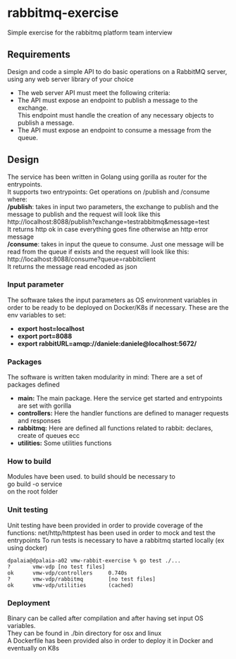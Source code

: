 # rabbitmq-exercise

Simple exercise for the rabbitmq platform team interview

## Requirements

Design and code a simple API to do basic operations on a
RabbitMQ server, using any web server library of your choice
- The web server API must meet the following criteria: </br>
- The API must expose an endpoint to publish a message to the exchange. </br>
This endpoint must handle the creation of any necessary objects to publish a
message.
- The API must expose an endpoint to consume a message from the queue. </br>


## Design
The service has been written in Golang using gorilla as router for the entrypoints. </br>
It supports two entrypoints: Get operations on /publish and /consume where: </br>
**/publish**: takes in input two parameters, the exchange to publish and the message to publish and the request will look like this </br>
http://localhost:8088/publish?exchange=testrabbitmq&message=test </br>
It returns http ok in case everything goes fine otherwise an http error message </br>
**/consume**: takes in input the queue to consume. Just one message will be read from the queue if exists and the request will look like this: </br>
http://localhost:8088/consume?queue=rabbitclient </br>
It returns the message read encoded as json </br>

### Input parameter
The software takes the input parameters as OS environment variables in order to be ready to be deployed on Docker/K8s if necessary.
These are the env variables to set:
- **export host=localhost**
- **export port=8088**
- **export rabbitURL=amqp://daniele:daniele@localhost:5672/**

### Packages
The software is written taken modularity in mind: There are a set of packages defined
- **main:** The main package. Here the service get started and entrypoints are set with gorilla
- **controllers:** Here the handler functions are defined to manager requests and responses
- **rabbitmq:** Here are defined all functions related to rabbit: declares, create of queues ecc
- **utilities:** Some utilities functions

### How to build
Modules have been used. to build should be necessary to  </br>
go build -o service  </br>
on the root folder  </br>

### Unit testing
Unit testing have been provided in order to provide coverage of the functions: net/http/httptest has been used in order to mock and test the entrypoints
To run tests is necessary to have a rabbitmq started locally (ex using docker)

```
dpalaia@dpalaia-a02 vmw-rabbit-exercise % go test ./...
?       vmw-vdp [no test files]
ok      vmw-vdp/controllers     0.740s
?       vmw-vdp/rabbitmq        [no test files]
ok      vmw-vdp/utilities       (cached)
```
### Deployment
Binary can be called after compilation and after having set input OS variables.</br>
They can be found in ./bin directory for osx and linux </br>
A Dockerfile has been provided also in order to deploy it in Docker and eventually on K8s


